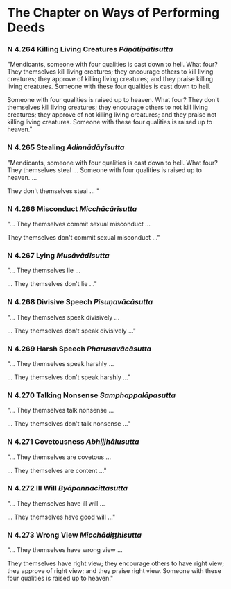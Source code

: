 # The Chapter on Ways of Performing Deeds


### N 4.264 Killing Living Creatures *Pāṇātipātīsutta*

"Mendicants, someone with four qualities is cast down to hell. What
four? They themselves kill living creatures; they encourage others to
kill living creatures; they approve of killing living creatures; and
they praise killing living creatures. Someone with these four qualities
is cast down to hell.

Someone with four qualities is raised up to heaven. What four? They
don't themselves kill living creatures; they encourage others to not
kill living creatures; they approve of not killing living creatures; and
they praise not killing living creatures. Someone with these four
qualities is raised up to heaven."

<!--pg-->
### N 4.265 Stealing *Adinnādāyīsutta*

"Mendicants, someone with four qualities is cast down to hell. What
four? They themselves steal ... Someone with four qualities is raised up
to heaven. ...

They don't themselves steal ... "

<!--pg-->
### N 4.266 Misconduct *Micchācārīsutta*

"... They themselves commit sexual misconduct ...

They themselves don't commit sexual misconduct ..."

<!--pg-->
### N 4.267 Lying *Musāvādīsutta*

"... They themselves lie ...

... They themselves don't lie ..."

<!--pg-->
### N 4.268 Divisive Speech *Pisuṇavācāsutta*

"... They themselves speak divisively ...

... They themselves don't speak divisively ..."

<!--pg-->
### N 4.269 Harsh Speech *Pharusavācāsutta*

"... They themselves speak harshly ...

... They themselves don't speak harshly ..."

<!--pg-->
### N 4.270 Talking Nonsense *Samphappalāpasutta*

"... They themselves talk nonsense ...

... They themselves don't talk nonsense ..."

<!--pg-->
### N 4.271 Covetousness *Abhijjhālusutta*

"... They themselves are covetous ...

... They themselves are content ..."

<!--pg-->
### N 4.272 Ill Will *Byāpannacittasutta*

"... They themselves have ill will ...

... They themselves have good will ..."

<!--pg-->
### N 4.273 Wrong View *Micchādiṭṭhisutta*

"... They themselves have wrong view ...

They themselves have right view; they encourage others to have right
view; they approve of right view; and they praise right view. Someone
with these four qualities is raised up to heaven."
